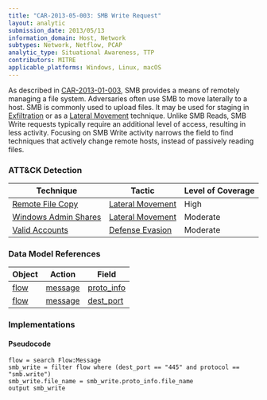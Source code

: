 ```yaml
---
title: "CAR-2013-05-003: SMB Write Request"
layout: analytic
submission_date: 2013/05/13
information_domain: Host, Network
subtypes: Network, Netflow, PCAP
analytic_type: Situational Awareness, TTP
contributors: MITRE
applicable_platforms: Windows, Linux, macOS
---
```


As described in [CAR-2013-01-003](CAR-2013-01-003), SMB provides a means of remotely managing a file system. Adversaries often use SMB to move laterally to a host. SMB is commonly used to upload files. It may be used for staging in [Exfiltration](https://attack.mitre.org/tactics/TA0010) or as a [Lateral Movement](https://attack.mitre.org/tactics/TA0008) technique. Unlike SMB Reads, SMB Write requests typically require an additional level of access, resulting in less activity. Focusing on SMB Write activity narrows the field to find techniques that actively change remote hosts, instead of passively reading files.


### ATT&CK Detection

|Technique|Tactic|Level of Coverage|
|---|---|---|
|[Remote File Copy](https://attack.mitre.org/techniques/T1105/)|[Lateral Movement](https://attack.mitre.org/tactics/TA0008/)|High|
|[Windows Admin Shares](https://attack.mitre.org/techniques/T1077/)|[Lateral Movement](https://attack.mitre.org/tactics/TA0008/)|Moderate|
|[Valid Accounts](https://attack.mitre.org/techniques/T1078/)|[Defense Evasion](https://attack.mitre.org/tactics/TA0005/)|Moderate|

### Data Model References

|Object|Action|Field|
|---|---|---|
|[flow](/data_model/flow) | [message](/data_model/flow#message) | [proto_info](/data_model/flow#proto_info) |
|[flow](/data_model/flow) | [message](/data_model/flow#message) | [dest_port](/data_model/flow#dest_port) |


### Implementations

#### Pseudocode


```
flow = search Flow:Message
smb_write = filter flow where (dest_port == "445" and protocol == "smb.write")
smb_write.file_name = smb_write.proto_info.file_name
output smb_write
```




